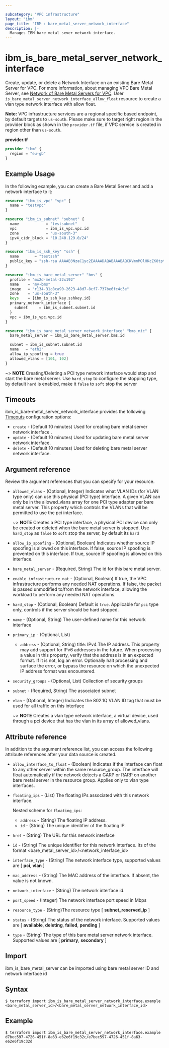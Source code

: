 ```yaml
---

subcategory: "VPC infrastructure"
layout: "ibm"
page_title: "IBM : bare_metal_server_network_interface"
description: |-
  Manages IBM bare metal sever network interface.
---
```


# ibm\_is_bare_metal_server_network_interface

Create, update, or delete a Network Interface on an existing Bare Metal Server for VPC. For more information, about managing VPC Bare Metal Server, see [Network of Bare Metal Servers for VPC](https://cloud.ibm.com/docs/vpc?topic=vpc-bare-metal-servers-network). User `is_bare_metal_server_network_interface_allow_float` resource to create a vlan type network interface with allow float.

**Note:** 
VPC infrastructure services are a regional specific based endpoint, by default targets to `us-south`. Please make sure to target right region in the provider block as shown in the `provider.tf` file, if VPC service is created in region other than `us-south`.

**provider.tf**

```terraform
provider "ibm" {
  region = "eu-gb"
}
```

## Example Usage

In the following example, you can create a Bare Metal Server and add a network interface to it:

```terraform
resource "ibm_is_vpc" "vpc" {
  name = "testvpc"
}

resource "ibm_is_subnet" "subnet" {
  name            = "testsubnet"
  vpc             = ibm_is_vpc.vpc.id
  zone            = "us-south-3"
  ipv4_cidr_block = "10.240.129.0/24"
}

resource "ibm_is_ssh_key" "ssh" {
  name       = "testssh"
  public_key = "ssh-rsa AAAAB3NzaC1yc2EAAAADAQABAAABAQCKVmnMOlHKcZK8tpt3MP1lqOLAcqcJzhsvJcjscgVERRN7/9484SOBJ3HSKxxNG5JN8owAjy5f9yYwcUg+JaUVuytn5Pv3aeYROHGGg+5G346xaq3DAwX6Y5ykr2fvjObgncQBnuU5KHWCECO/4h8uWuwh/kfniXPVjFToc+gnkqA+3RKpAecZhFXwfalQ9mMuYGFxn+fwn8cYEApsJbsEmb0iJwPiZ5hjFC8wREuiTlhPHDgkBLOiycd20op2nXzDbHfCHInquEe/gYxEitALONxm0swBOwJZwlTDOB7C6y2dzlrtxr1L59m7pCkWI4EtTRLvleehBoj3u7jB4usR"
}

resource "ibm_is_bare_metal_server" "bms" {
  profile = "mx2d-metal-32x192"
  name    = "my-bms"
  image   = "r134-31c8ca90-2623-48d7-8cf7-737be6fc4c3e"
  zone    = "us-south-3"
  keys    = [ibm_is_ssh_key.sshkey.id]
  primary_network_interface {
    subnet     = ibm_is_subnet.subnet.id
  }
  vpc = ibm_is_vpc.vpc.id
}

resource "ibm_is_bare_metal_server_network_interface" "bms_nic" {
  bare_metal_server = ibm_is_bare_metal_server.bms.id

  subnet = ibm_is_subnet.subnet.id
  name   = "eth2"
  allow_ip_spoofing = true
  allowed_vlans = [101, 102]
}

```
  ~> **NOTE**
    Creating/Deleting a PCI type network interface would stop and start the bare metal server. Use `hard_stop` to configure the stopping type, by default `hard` is enabled, make it `false` to `soft` stop the server 

## Timeouts

ibm_is_bare-metal_server_network_interface provides the following [Timeouts](https://www.terraform.io/docs/configuration/resources.html#timeouts) configuration options:

* `create` - (Default 10 minutes) Used for creating bare metal server network interface .
* `update` - (Default 10 minutes) Used for updating bare metal server network interface.
* `delete` - (Default 10 minutes) Used for deleting bare metal server network interface.


## Argument reference
Review the argument references that you can specify for your resource. 

- `allowed_vlans` - (Optional, Integer) Indicates what VLAN IDs (for VLAN type only) can use this physical (PCI type) interface. A given VLAN can only be in the allowed_vlans array for one PCI type adapter per bare metal server. This property which controls the VLANs that will be permitted to use the pci interface.

  ~> **NOTE**
    Creates a PCI type interface, a physical PCI device can only be created or deleted when the bare metal server is stopped. Use `hard_stop` as `false` to `soft` stop the server, by default its `hard`

- `allow_ip_spoofing` - (Optional, Boolean) Indicates whether source IP spoofing is allowed on this interface. If false, source IP spoofing is prevented on this interface. If true, source IP spoofing is allowed on this interface.
- `bare_metal_server` - (Required, String) The id for this bare metal server.
- `enable_infrastructure_nat` - (Optional, Boolean) If true, the VPC infrastructure performs any needed NAT operations. If false, the packet is passed unmodified to/from the network interface, allowing the workload to perform any needed NAT operations.
- `hard_stop` - (Optional, Boolean) Default is `true`. Applicable for `pci` type only, controls if the server should be hard stopped.
- `name` - (Optional, String) The user-defined name for this network interface
- `primary_ip` - (Optional, List)
	- `address` - (Optional, String) title: IPv4 The IP address. This property may add support for IPv6 addresses in the future. When processing a value in this property, verify that the address is in an expected format. If it is not, log an error. Optionally halt processing and surface the error, or bypass the resource on which the unexpected IP address format was encountered.

- `security_groups` - (Optional, List) Collection of security groups
- `subnet` - (Required, String) The associated subnet
- `vlan` - (Optional, Integer) Indicates the 802.1Q VLAN ID tag that must be used for all traffic on this interface

  ~> **NOTE**
    Creates a vlan type network interface, a virtual device, used through a pci device that has the vlan in its array of allowed_vlans. 

## Attribute reference
In addition to the argument reference list, you can access the following attribute references after your data source is created. 

- `allow_interface_to_float` - (Boolean) Indicates if the interface can float to any other server within the same resource_group. The interface will float automatically if the network detects a GARP or RARP on another bare metal server in the resource group. Applies only to vlan type interfaces.
- `floating_ips` - (List) The floating IPs associated with this network interface.

  Nested scheme for `floating_ips`:
  - `address` - (String) The floating IP address.
  - `id` - (String) The unique identifier of the floating IP.
- `href` - (String) The URL for this network interface
- `id` - (String) The unique identifier for this network interface. Its of the format <bare_metal_server_id>/<network_interface_id>
- `interface_type` - (String) The network interface type, supported values are [ **pci**, **vlan** ]
- `mac_address` - (String) The MAC address of the interface. If absent, the value is not known.
- `network_interface` - (String) The network interface id.
- `port_speed` - (Integer) The network interface port speed in Mbps
- `resource_type` - (String)The resource type [ **subnet_reserved_ip** ]
- `status` - (String) The status of the network interface. Supported values are [ **available**, **deleting**, **failed**, **pending** ]
- `type` - (String) The type of this bare metal server network interface. Supported values are [ **primary**, **secondary** ]



## Import

ibm_is_bare_metal_server can be imported using bare metal server ID and network interface id

## Syntax

```
$ terraform import ibm_is_bare_metal_server_network_interface.example <bare_metal_server_id>/<bare_metal_server_network_interface_id>
```

## Example 

```
$ terraform import ibm_is_bare_metal_server_network_interface.example d7bec597-4726-451f-8a63-e62e6f19c32c/e7bec597-4726-451f-8a63-e62e6f19c32d
```
